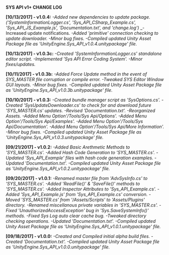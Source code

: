 __SYS API v1+ CHANGE LOG__

**[10/13/2017] - v1.0.4:**
	_-Added new dependencies to update package. ('SystemInformationLogger.cs', 'Sys_API_CSharp_Example.cs', 'Sys_API_JS_Example.js', 'Documentation.txt', and 'change.log')_
	_-Increased update notifications.
	_-Added 'primitive' connection checking to update downloader._
	_-Minor bug fixes._
	_-Compiled updated Unity Asset Package file as 'UnityEngine.Sys_API_v1.0.4.unitypackage' file._

**[10/13/2017] - v1.0.3c:**
	_-Created 'SystemInformationLogger.cs' standalone editor script._
	_-Implemented 'Sys API Error Coding System'._
	_-Minor fixes/updates._

**[10/11/2017] - v1.0.3b:**
	_-Added Force Update method in the event of SYS_MASTER file corruption or compile error._
	_-Tweaked SYS Editor Window GUI layouts._
	_-Minor bug fixes._
	_-Compiled updated Unity Asset Package file as 'UnityEngine.Sys_API_v1.0.3b.unitypackage' file._


**[10/10/2017] - v1.0.3:**
	_-Created bundle manager script as 'SysOptions.cs'._
	_-Created 'SysUpdateDownloader.cs' to check for and download future 'SYS_MASTER.cs' updates._
	_-Revised 'Documentation.txt'._
	_-Reorganized Assets._
	_-Added Menu Option'/Tools/Sys Api/Options'._
	_-Added Menu Option'/Tools/Sys Api/Examples'._
	_-Added Menu Option'/Tools/Sys Api/Documentation'._
	_-Added Menu Option'/Tools/Sys Api/More Information'._
	_-Minor bug fixes._
	_-Compiled updated Unity Asset Package file as 'UnityEngine.Sys_API_v1.0.3.unitypackage' file._

**[09/21/2017] - v1.0.2:**
	_-Added Basic Arethmetic Methods to 'SYS_MASTER.cs'._
	_-Added Hash Code Generation to 'SYS_MASTER.cs'._
	_-Updated 'Sys_API_Example' files with hash code generation examples._
	_-Updated 'Documentation.txt'._
	_-Compiled updated Unity Asset Package file as 'UnityEngine.Sys_API_v1.0.2.unitypackage' file._

**[09/20/2017] - v1.0.1:**
	_-Renamed master file from 'AdvSysInfo.cs' to 'SYS_MASTER.cs'._
	_-Added 'ReadFile()' & 'SaveFile()' methods to 'SYS_MASTER.cs'._
	_-Added Inspector Attributes to 'Sys_API_Example.cs'._
	_-Added 'Sys_API_Example.js' from 'Sys_API_Example.cs' conversion._
	_-Moved 'SYS_MASTER.cs' from '/Assets/Scripts' to 'Assets/Plugins' directory._
	_-Renamed miscellanous private variables in 'SYS_MASTER.cs'._
	_-Fixed 'UnauthorizedAccessException' bug in 'Sys.SaveSystemInfo()' methods._
	_-Fixed Sys Log auto clear cache bug._
	_-Tweaked directory checking operations._
	_-Updated 'Documentation.txt'._
	_-Compiled updated Unity Asset Package file as 'UnityEngine.Sys_API_v1.0.1.unitypackage' file._

**[09/18/2017] - v1.0.0:**
	_-Created and Compiled initial alpha build files._
	_-Created 'Documentation.txt'._
	_-Compiled updated Unity Asset Package file as 'UnityEngine.Sys_API_v1.0.0.unitypackage' file._
